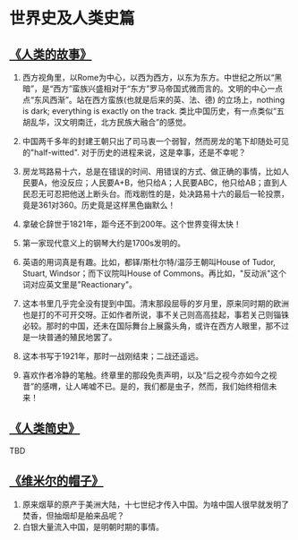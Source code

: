 # 世界史及人类史篇

## [《人类的故事》](https://book.douban.com/subject/1063736/)

1. 西方视角里，以Rome为中心，以西为西方，以东为东方。中世纪之所以“黑暗”，是“西方”蛮族兴盛相对于“东方”罗马帝国式微而言的。文明的中心一点点“东风西渐”。站在西方蛮族(也就是后来的英、法、德) 的立场上，nothing is dark; everything is exactly on the track. 类比中国历史，有一点类似“五胡乱华，汉文明南迁，北方民族大融合”的感觉。

2. 中国两千多年的封建王朝只出了司马衷一个弱智，然而房龙的笔下却随处可见的"half-witted". 对于历史的进程来说，这是幸事，还是不幸呢？

3. 房龙骂路易十六，总是在错误的时间、用错误的方式、做正确的事情，比如人民要A，他没反应；人民要A+B，他只给A；人民要ABC，他只给AB；直到人民忍无可忍把他送上断头台。而戏剧性的是，处决路易十六的最后一轮投票，竟是361对360。历史竟是这样黑色幽默么！

4. 拿破仑辞世于1821年，距今还不到200年。这个世界变得太快！

5. 第一家现代意义上的钢琴大约是1700s发明的。

6. 英语的用词真是有趣。比如，都铎/斯杜尔特/温莎王朝叫House of Tudor, Stuart, Windsor；而下议院叫House of Commons。再比如，"反动派"这个词对应英文里是"Reactionary"。

7. 这本书里几乎完全没有提到中国。清末那段屈辱的岁月里，原来同时期的欧洲也是打的不可开交呀。正如作者所说，事不关己则高高挂起，事若关己则锱铢必较。那时的中国，还未在国际舞台上展露头角，或许在西方人眼里，那不过是一块普通的殖民地罢了。

8. 这本书写于1921年，那时一战刚结束；二战还遥远。

10. 喜欢作者冷静的笔触。终章里的那段免责声明，以及“后之视今亦如今之视昔”的感喟，让人唏嘘不已。是的，我们都是虫子，然而，我们始终相信未来！

## [《人类简史》](https://book.douban.com/subject/25985021/)

TBD

## [《维米尔的帽子》](https://book.douban.com/subject/27108717/)

1. 原来烟草的原产于美洲大陆，十七世纪才传入中国。为啥中国人很早就发明了焚香，但抽烟却是舶来品呢？
2. 白银大量流入中国，是明朝时期的事情。
